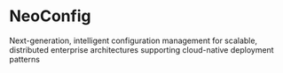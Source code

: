 # NeoConfig
Next-generation, intelligent configuration management for scalable, distributed enterprise architectures supporting cloud-native deployment patterns
